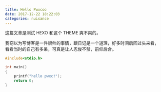 ```yaml
---
title: Hello Pwxcoo
date: 2017-12-22 18:22:03
categories: nuisance
---
```


这篇文章是测试 HEXO 和这个 THEME 爽不爽的。

我窃以为写博客是一件很帅的事情，跟日记是一个道理，好多时间后回过头来看，看看当时的自己有多呆，可真是让人忍俊不禁，前仰后合。

```c
#include<stdio.h>

int main()
{
    printf("hello pwxc!");
    return 0;
}
```